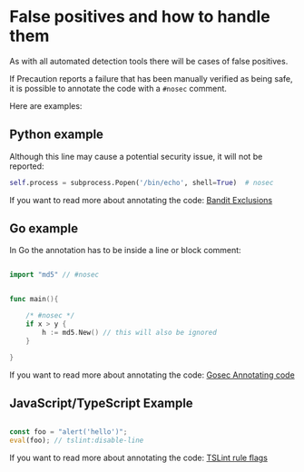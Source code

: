 <!--
    Copyright 2019 VMware, Inc.
    SPDX-License-Identifier: BSD-2-Clause
-->

# False positives and how to handle them

As with all automated detection tools there will be cases of false positives.

If Precaution reports a failure that has been manually verified as being safe, it is possible to annotate the code with a `#nosec` comment.

Here are examples:

## Python example

Although this line may cause a potential security issue, it will not be reported:

```python
self.process = subprocess.Popen('/bin/echo', shell=True)  # nosec
```


If you want to read more about annotating the code:
[Bandit Exclusions](https://github.com/PyCQA/bandit#exclusions)

## Go example

In Go the annotation has to be inside a line or block comment:

```go

import "md5" // #nosec


func main(){

    /* #nosec */
    if x > y {
        h := md5.New() // this will also be ignored
    }

}

```

If you want to read more about annotating the code:
[Gosec Annotating code](https://github.com/securego/gosec#annotating-code)

## JavaScript/TypeScript Example

```javascript

const foo = "alert('hello')";
eval(foo); // tslint:disable-line

```

If you want to read more about annotating the code:
[TSLint rule flags](https://palantir.github.io/tslint/usage/rule-flags/)
